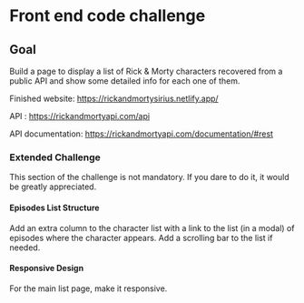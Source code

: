 # Front end code challenge

## Goal 
Build a page to display a list of Rick & Morty characters recovered from a public API and show some detailed info for each one of them.

Finished website: https://rickandmortysirius.netlify.app/

API :  https://rickandmortyapi.com/api

API documentation: https://rickandmortyapi.com/documentation/#rest

### Extended Challenge

This section of the challenge is not mandatory. If you dare to do it, it would be greatly appreciated.

#### Episodes List Structure

Add an extra column to the character list with a link to the list (in a modal) of episodes where the character appears. Add a scrolling bar to the list if needed.

#### Responsive Design

For the main list page, make it responsive.